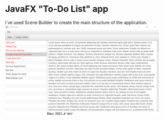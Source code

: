 # JavaFX "To-Do List" app
I`ve used Scene Builder to create the main structure of the application. 
<br>
![alt text](https://github.com/MotyDouek/JavaFX/blob/master/ToDoList/toDoList%20media.png?raw=true)
